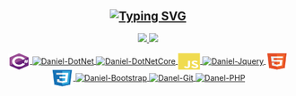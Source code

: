 ## <div align="center">[![Typing SVG](https://readme-typing-svg.herokuapp.com?color=%2351F77F&size=43&width=800&height=100&lines=Ol%C3%A1%2C+sou+desenvolvedor+.NET%F0%9F%91%8B)](https://git.io/typing-svg)</div>
<div align="center">
  <a href="https://github.com/DanieldeLimaS">
  <img height="180em" src="https://github-readme-stats.vercel.app/api?username=danieldelimas&theme=blueberry"/>
  <img height="180em" src="https://github-readme-stats.vercel.app/api/top-langs/?username=danieldelimas&layout=compact&theme=blueberry"/>
</div>
<div align="center" style="display: inline_block"><br>
  <img align="center" alt="Daniel-Csharp" height="30" width="40" src="https://raw.githubusercontent.com/devicons/devicon/master/icons/csharp/csharp-original.svg">
   <img align="center" alt="Daniel-DotNet" height="30" width="40" src="https://cdn.jsdelivr.net/gh/devicons/devicon/icons/dot-net/dot-net-plain-wordmark.svg">
  <img align="center" alt="Daniel-DotNetCore" height="30" width="40" src="https://cdn.jsdelivr.net/gh/devicons/devicon/icons/dotnetcore/dotnetcore-original.svg">
  <img align="center" alt="Daniel-Js" height="30" width="40" src="https://raw.githubusercontent.com/devicons/devicon/master/icons/javascript/javascript-plain.svg">
  <img align="center" alt="Daniel-Jquery" height="30" width="40" src="https://cdn.jsdelivr.net/gh/devicons/devicon/icons/jquery/jquery-original-wordmark.svg">
  <img align="center" alt="Daniel-HTML" height="30" width="40" src="https://raw.githubusercontent.com/devicons/devicon/master/icons/html5/html5-original.svg">
  <img align="center" alt="Daniel-css" height="30" width="40" src="https://raw.githubusercontent.com/devicons/devicon/master/icons/css3/css3-original.svg">
  <img align="center" alt="Daniel-Bootstrap" height="30" width="40" src="https://cdn.jsdelivr.net/gh/devicons/devicon/icons/bootstrap/bootstrap-original.svg">
  <img align="center" alt="Danel-Git" height="30" width="40" src="https://cdn.jsdelivr.net/gh/devicons/devicon/icons/git/git-original.svg">  
  <img align="center" alt="Danel-PHP" height="30" width="40" src="https://cdn.jsdelivr.net/gh/devicons/devicon/icons/php/php-plain.svg">  
</div>
